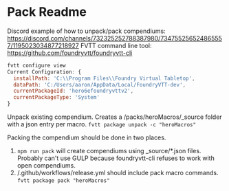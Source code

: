 # Pack Readme

Discord example of how to unpack/pack compendiums: https://discord.com/channels/732325252788387980/734755256524865557/1195023034877218927
FVTT command line tool: https://github.com/foundryvtt/foundryvtt-cli

```js
fvtt configure view
Current Configuration: {
  installPath: 'C:\\Program Files\\Foundry Virtual Tabletop',
  dataPath: 'C:/Users/aaron/AppData/Local/FoundryVTT-dev',
  currentPackageId: 'hero6efoundryvttv2',
  currentPackageType: 'System'
}
```

Unpack existing compendium. Creates a /packs/heroMacros/\_source folder with a json entry per macro.
`fvtt package unpack -c "heroMacros"`

Packing the compendium should be done in two places.

1. `npm run pack` will create compendiums using \_source/\*.json files. Probably can't use GULP because foundryvtt-cli refuses to work with open compendiums.
2. /.github/workflows/release.yml should include pack macro commands.
   `fvtt package pack "heroMacros"`
